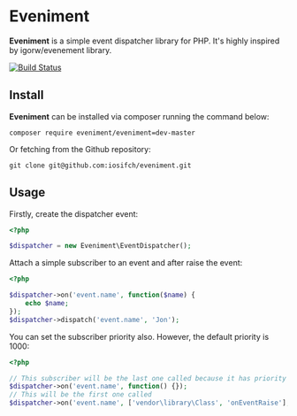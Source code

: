 # Eveniment
**Eveniment** is a simple event dispatcher library for PHP. It's highly inspired by igorw/evenement library.   

[![Build Status](https://travis-ci.org/iosifch/eveniment.svg?branch=master)](https://travis-ci.org/iosifch/eveniment)
## Install
**Eveniment** can be installed via composer running the command below:
```
composer require eveniment/eveniment=dev-master
```
Or fetching from the Github repository:
```
git clone git@github.com:iosifch/eveniment.git
```
## Usage
Firstly, create the dispatcher event:
```php
<?php

$dispatcher = new Eveniment\EventDispatcher();
```
Attach a simple subscriber to an event and after raise the event:
```php
<?php

$dispatcher->on('event.name', function($name) {
    echo $name;
});
$dispatcher->dispatch('event.name', 'Jon');
```
You can set the subscriber priority also. However, the default priority is 1000:
```php
<?php

// This subscriber will be the last one called because it has priority set to 1000
$dispatcher->on('event.name', function() {});
// This will be the first one called
$dispatcher->on('event.name', ['vendor\library\Class', 'onEventRaise'], 5);
```

